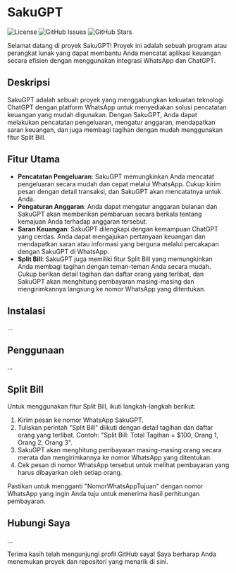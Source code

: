 # SakuGPT

![License](https://img.shields.io/badge/License-MIT-blue.svg)
![GitHub Issues](https://img.shields.io/github/issues/username/sakuGPT.svg)
![GitHub Stars](https://img.shields.io/github/stars/username/sakuGPT.svg)

Selamat datang di proyek SakuGPT! Proyek ini adalah sebuah program atau perangkat lunak yang dapat membantu Anda mencatat aplikasi keuangan secara efisien dengan menggunakan integrasi WhatsApp dan ChatGPT.

## Deskripsi

SakuGPT adalah sebuah proyek yang menggabungkan kekuatan teknologi ChatGPT dengan platform WhatsApp untuk menyediakan solusi pencatatan keuangan yang mudah digunakan. Dengan SakuGPT, Anda dapat melakukan pencatatan pengeluaran, mengatur anggaran, mendapatkan saran keuangan, dan juga membagi tagihan dengan mudah menggunakan fitur Split Bill.

## Fitur Utama

- **Pencatatan Pengeluaran**: SakuGPT memungkinkan Anda mencatat pengeluaran secara mudah dan cepat melalui WhatsApp. Cukup kirim pesan dengan detail transaksi, dan SakuGPT akan mencatatnya untuk Anda.
- **Pengaturan Anggaran**: Anda dapat mengatur anggaran bulanan dan SakuGPT akan memberikan pembaruan secara berkala tentang kemajuan Anda terhadap anggaran tersebut.
- **Saran Keuangan**: SakuGPT dilengkapi dengan kemampuan ChatGPT yang cerdas. Anda dapat mengajukan pertanyaan keuangan dan mendapatkan saran atau informasi yang berguna melalui percakapan dengan SakuGPT di WhatsApp.
- **Split Bill**: SakuGPT juga memiliki fitur Split Bill yang memungkinkan Anda membagi tagihan dengan teman-teman Anda secara mudah. Cukup berikan detail tagihan dan daftar orang yang terlibat, dan SakuGPT akan menghitung pembayaran masing-masing dan mengirimkannya langsung ke nomor WhatsApp yang ditentukan.

## Instalasi

...

## Penggunaan

...

## Split Bill

Untuk menggunakan fitur Split Bill, ikuti langkah-langkah berikut:

1. Kirim pesan ke nomor WhatsApp SakuGPT.
2. Tuliskan perintah "Split Bill" diikuti dengan detail tagihan dan daftar orang yang terlibat. Contoh: "Split Bill: Total Tagihan = $100, Orang 1, Orang 2, Orang 3".
3. SakuGPT akan menghitung pembayaran masing-masing orang secara merata dan mengirimkannya ke nomor WhatsApp yang ditentukan.
4. Cek pesan di nomor WhatsApp tersebut untuk melihat pembayaran yang harus dibayarkan oleh setiap orang.

Pastikan untuk mengganti "NomorWhatsAppTujuan" dengan nomor WhatsApp yang ingin Anda tuju untuk menerima hasil perhitungan pembayaran.

## Hubungi Saya

...

Terima kasih telah mengunjungi profil GitHub saya! Saya berharap Anda menemukan proyek dan repositori yang menarik di sini.
